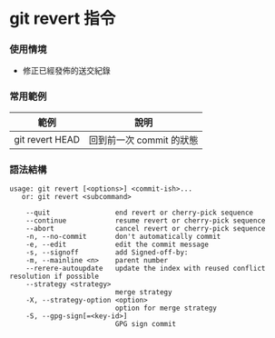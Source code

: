 # git revert 指令

### 使用情境

* 修正已經發佈的送交紀錄

### 常用範例

| 範例              | 說明               |
|-----------------|------------------|
| git revert HEAD | 回到前一次 commit 的狀態 |

### 語法結構

```
usage: git revert [<options>] <commit-ish>...
   or: git revert <subcommand>

    --quit                end revert or cherry-pick sequence
    --continue            resume revert or cherry-pick sequence
    --abort               cancel revert or cherry-pick sequence
    -n, --no-commit       don't automatically commit
    -e, --edit            edit the commit message
    -s, --signoff         add Signed-off-by:
    -m, --mainline <n>    parent number
    --rerere-autoupdate   update the index with reused conflict resolution if possible
    --strategy <strategy>
                          merge strategy
    -X, --strategy-option <option>
                          option for merge strategy
    -S, --gpg-sign[=<key-id>]
                          GPG sign commit
```